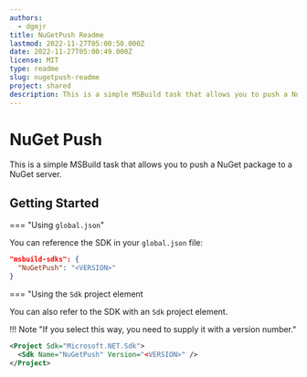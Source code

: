 ```yaml
---
authors:
  - dgmjr
title: NuGetPush Readme
lastmod: 2022-11-27T05:00:50.000Z
date: 2022-11-27T05:00:49.000Z
license: MIT
type: readme
slug: nugetpush-readme
project: shared
description: This is a simple MSBuild task that allows you to push a NuGet package to a NuGet server.
---
```


# NuGet Push

This is a simple MSBuild task that allows you to push a NuGet package to a NuGet server.

## Getting Started

=== "Using `global.json`"

You can reference the SDK in your `global.json` file:

```json
"msbuild-sdks": {
  "NuGetPush": "<VERSION>"
}
```

=== "Using the `Sdk` project element

You can also refer to the SDK with an `Sdk` project element.

!!! Note "If you select this way, you need to supply it with a version number."

```xml
<Project Sdk="Microsoft.NET.Sdk">
  <Sdk Name="NuGetPush" Version="<VERSION>" />
</Project>
```

